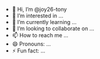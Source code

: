 - 👋 Hi, I’m @joy26-tony
- 👀 I’m interested in ...
- 🌱 I’m currently learning ...
- 💞️ I’m looking to collaborate on ...
- 📫 How to reach me ...
- 😄 Pronouns: ...
- ⚡ Fun fact: ...

<!---
joy26-tony/joy26-tony is a ✨ special ✨ repository because its `README.md` (this file) appears on your GitHub profile.
You can click the Preview link to take a look at your changes.
--->
